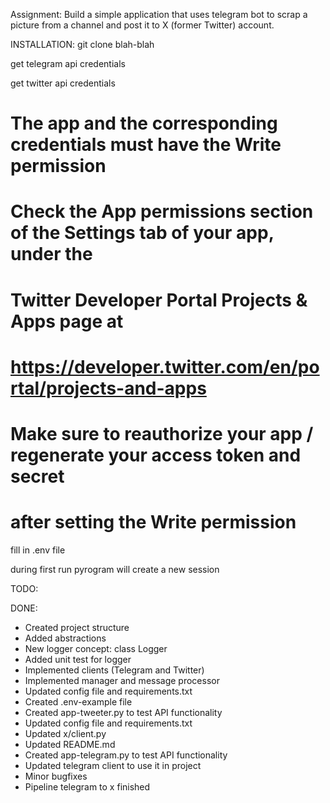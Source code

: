 Assignment:
Build a simple application that uses telegram bot to scrap a picture from a channel and post it to X (former Twitter) account.

INSTALLATION:
git clone blah-blah

get telegram api credentials

get twitter api credentials

# The app and the corresponding credentials must have the Write permission

# Check the App permissions section of the Settings tab of your app, under the
# Twitter Developer Portal Projects & Apps page at
# https://developer.twitter.com/en/portal/projects-and-apps

# Make sure to reauthorize your app / regenerate your access token and secret 
# after setting the Write permission

fill in .env file

during first run pyrogram will create a new session


TODO: 


DONE:
- Created project structure
- Added abstractions
- New logger concept: class Logger
- Added unit test for logger
- Implemented clients (Telegram and Twitter)
- Implemented manager and message processor
- Updated config file and requirements.txt
- Created .env-example file
- Created app-tweeter.py to test API functionality
- Updated config file and requirements.txt
- Updated x/client.py 
- Updated README.md
- Created app-telegram.py to test API functionality
- Updated telegram client to use it in project
- Minor bugfixes
- Pipeline telegram to x finished
